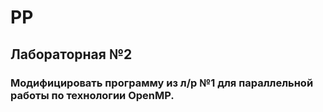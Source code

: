 # PP
## Лабораторная №2
### Модифицировать программу из л/р №1 для параллельной работы по технологии OpenMP.
